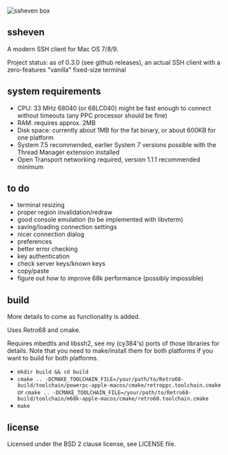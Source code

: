 ![ssheven box](http://www.cy384.com/media/img/ssheven_box_front_small.png)

ssheven
-------
A modern SSH client for Mac OS 7/8/9.

Project status: as of 0.3.0 (see github releases), an actual SSH client with a zero-features "vanilla" fixed-size terminal

system requirements
-------------------
* CPU: 33 MHz 68040 (or 68LC040) might be fast enough to connect without timeouts (any PPC processor should be fine)
* RAM: requires approx. 2MB
* Disk space: currently about 1MB for the fat binary, or about 600KB for one platform
* System 7.5 recommended, earlier System 7 versions possible with the Thread Manager extension installed
* Open Transport networking required, version 1.1.1 recommended minimum

to do
-----
* terminal resizing
* proper region invalidation/redraw
* good console emulation (to be implemented with libvterm)
* saving/loading connection settings
* nicer connection dialog
* preferences
* better error checking
* key authentication
* check server keys/known keys
* copy/paste
* figure out how to improve 68k performance (possibly impossible)

build
-----
More details to come as functionality is added.

Uses Retro68 and cmake.

Requires mbedtls and libssh2, see my (cy384's) ports of those libraries for details.  Note that you need to make/install them for both platforms if you want to build for both platforms.

* `mkdir build && cd build`
* `cmake .. -DCMAKE_TOOLCHAIN_FILE=/your/path/to/Retro68-build/toolchain/powerpc-apple-macos/cmake/retroppc.toolchain.cmake` or `cmake .. -DCMAKE_TOOLCHAIN_FILE=/your/path/to/Retro68-build/toolchain/m68k-apple-macos/cmake/retro68.toolchain.cmake`
* `make`

license
-------
Licensed under the BSD 2 clause license, see LICENSE file.


